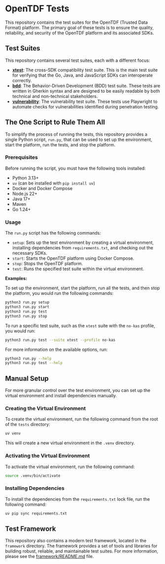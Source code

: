 # OpenTDF Tests

This repository contains the test suites for the OpenTDF (Trusted Data Format) platform. The primary goal of these tests is to ensure the quality, reliability, and security of the OpenTDF platform and its associated SDKs.

## Test Suites

This repository contains several test suites, each with a different focus:

*   **[xtest](xtest/README.md)**: The cross-SDK compatibility test suite. This is the main test suite for verifying that the Go, Java, and JavaScript SDKs can interoperate correctly.
*   **[bdd](bdd/README.md)**: The Behavior-Driven Development (BDD) test suite. These tests are written in Gherkin syntax and are designed to be easily readable by both technical and non-technical stakeholders.
*   **[vulnerability](vulnerability/README.md)**: The vulnerability test suite. These tests use Playwright to automate checks for vulnerabilities identified during penetration testing.

## The One Script to Rule Them All

To simplify the process of running the tests, this repository provides a single Python script, `run.py`, that can be used to set up the environment, start the platform, run the tests, and stop the platform.

### Prerequisites

Before running the script, you must have the following tools installed:

*   Python 3.13+
*   `uv` (can be installed with `pip install uv`)
*   Docker and Docker Compose
*   Node.js 22+
*   Java 17+
*   Maven
*   Go 1.24+

### Usage

The `run.py` script has the following commands:

*   `setup`: Sets up the test environment by creating a virtual environment, installing dependencies from `requirements.txt`, and checking out the necessary SDKs.
*   `start`: Starts the OpenTDF platform using Docker Compose.
*   `stop`: Stops the OpenTDF platform.
*   `test`: Runs the specified test suite within the virtual environment.

**Examples:**

To set up the environment, start the platform, run all the tests, and then stop the platform, you would run the following commands:

```bash
python3 run.py setup
python3 run.py start
python3 run.py test
python3 run.py stop
```

To run a specific test suite, such as the `xtest` suite with the `no-kas` profile, you would run:

```bash
python3 run.py test --suite xtest --profile no-kas
```

For more information on the available options, run:

```bash
python3 run.py --help
python3 run.py test --help
```

## Manual Setup

For more granular control over the test environment, you can set up the virtual environment and install dependencies manually.

### Creating the Virtual Environment

To create the virtual environment, run the following command from the root of the `tests` directory:

```bash
uv venv
```

This will create a new virtual environment in the `.venv` directory.

### Activating the Virtual Environment

To activate the virtual environment, run the following command:

```bash
source .venv/bin/activate
```

### Installing Dependencies

To install the dependencies from the `requirements.txt` lock file, run the following command:

```bash
uv pip sync requirements.txt
```

## Test Framework

This repository also contains a modern test framework, located in the `framework` directory. The framework provides a set of tools and libraries for building robust, reliable, and maintainable test suites. For more information, please see the [framework/README.md](framework/README.md) file.